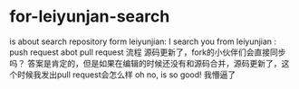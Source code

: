 # for-leiyunjan-search
is about search repository
form leiyunjian: I search you
from leiyunjian : push request 
abot pull  request 流程
源码更新了，fork的小伙伴们会直接同步吗？
答案是肯定的，但是如果在编辑的时候还没有和源码合并，源码更新了，这个时候我发出pull request会怎么样
oh no, is so good!
我懵逼了
